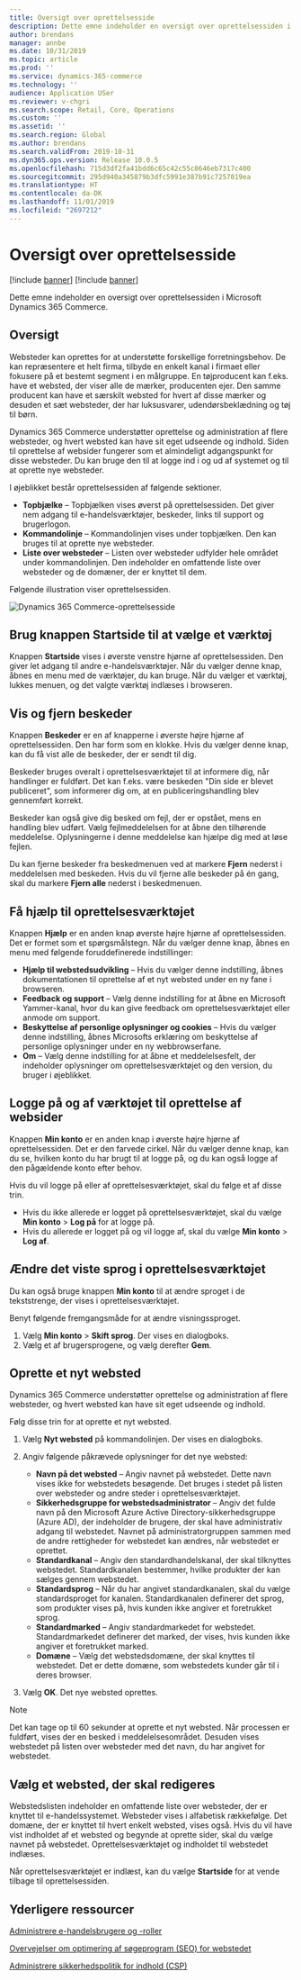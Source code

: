 ```yaml
---
title: Oversigt over oprettelsesside
description: Dette emne indeholder en oversigt over oprettelsessiden i Microsoft Dynamics 365 Commerce.
author: brendans
manager: annbe
ms.date: 10/31/2019
ms.topic: article
ms.prod: ''
ms.service: dynamics-365-commerce
ms.technology: ''
audience: Application USer
ms.reviewer: v-chgri
ms.search.scope: Retail, Core, Operations
ms.custom: ''
ms.assetid: ''
ms.search.region: Global
ms.author: brendans
ms.search.validFrom: 2019-10-31
ms.dyn365.ops.version: Release 10.0.5
ms.openlocfilehash: 715d3df2fa41bdd6c65c42c55c8646eb7317c400
ms.sourcegitcommit: 295d940a345879b3dfc5991e387b91c7257019ea
ms.translationtype: HT
ms.contentlocale: da-DK
ms.lasthandoff: 11/01/2019
ms.locfileid: "2697212"
---
```

# <a name="authoring-page-overview"></a>Oversigt over oprettelsesside

 [!include [banner](includes/preview-banner.md)] 
 [!include [banner](includes/banner.md)]

Dette emne indeholder en oversigt over oprettelsessiden i Microsoft Dynamics 365 Commerce.

## <a name="overview"></a>Oversigt

Websteder kan oprettes for at understøtte forskellige forretningsbehov. De kan repræsentere et helt firma, tilbyde en enkelt kanal i firmaet eller fokusere på et bestemt segment i en målgruppe. En tøjproducent kan f.eks. have et websted, der viser alle de mærker, producenten ejer. Den samme producent kan have et særskilt websted for hvert af disse mærker og desuden et sæt websteder, der har luksusvarer, udendørsbeklædning og tøj til børn.

Dynamics 365 Commerce understøtter oprettelse og administration af flere websteder, og hvert websted kan have sit eget udseende og indhold. Siden til oprettelse af websider fungerer som et almindeligt adgangspunkt for disse websteder. Du kan bruge den til at logge ind i og ud af systemet og til at oprette nye websteder.

I øjeblikket består oprettelsessiden af følgende sektioner.

- **Topbjælke** – Topbjælken vises øverst på oprettelsessiden. Det giver nem adgang til e-handelsværktøjer, beskeder, links til support og brugerlogon.
- **Kommandolinje** – Kommandolinjen vises under topbjælken. Den kan bruges til at oprette nye websteder.
- **Liste over websteder** – Listen over websteder udfylder hele området under kommandolinjen. Den indeholder en omfattende liste over websteder og de domæner, der er knyttet til dem.

Følgende illustration viser oprettelsessiden.

![Dynamics 365 Commerce-oprettelsesside](../commerce/media/authoring_tools_01.png)

## <a name="use-the-home-button-to-select-a-tool"></a>Brug knappen Startside til at vælge et værktøj

Knappen **Startside** vises i øverste venstre hjørne af oprettelsessiden. Den giver let adgang til andre e-handelsværktøjer. Når du vælger denne knap, åbnes en menu med de værktøjer, du kan bruge. Når du vælger et værktøj, lukkes menuen, og det valgte værktøj indlæses i browseren.

## <a name="view-and-clear-notifications"></a>Vis og fjern beskeder

Knappen **Beskeder** er en af knapperne i øverste højre hjørne af oprettelsessiden. Den har form som en klokke. Hvis du vælger denne knap, kan du få vist alle de beskeder, der er sendt til dig.

Beskeder bruges overalt i oprettelsesværktøjet til at informere dig, når handlinger er fuldført. Det kan f.eks. være beskeden "Din side er blevet publiceret", som informerer dig om, at en publiceringshandling blev gennemført korrekt.

Beskeder kan også give dig besked om fejl, der er opstået, mens en handling blev udført. Vælg fejlmeddelelsen for at åbne den tilhørende meddelelse. Oplysningerne i denne meddelelse kan hjælpe dig med at løse fejlen.

Du kan fjerne beskeder fra beskedmenuen ved at markere **Fjern** nederst i meddelelsen med beskeden. Hvis du vil fjerne alle beskeder på én gang, skal du markere **Fjern alle** nederst i beskedmenuen.

## <a name="get-help-with-the-authoring-tool"></a>Få hjælp til oprettelsesværktøjet

Knappen **Hjælp** er en anden knap øverste højre hjørne af oprettelsessiden. Det er formet som et spørgsmålstegn. Når du vælger denne knap, åbnes en menu med følgende foruddefinerede indstillinger:

- **Hjælp til webstedsudvikling** – Hvis du vælger denne indstilling, åbnes dokumentationen til oprettelse af et nyt websted under en ny fane i browseren.
- **Feedback og support** – Vælg denne indstilling for at åbne en Microsoft Yammer-kanal, hvor du kan give feedback om oprettelsesværktøjet eller anmode om support.
- **Beskyttelse af personlige oplysninger og cookies** – Hvis du vælger denne indstilling, åbnes Microsofts erklæring om beskyttelse af personlige oplysninger under en ny webbrowserfane.
- **Om** – Vælg denne indstilling for at åbne et meddelelsesfelt, der indeholder oplysninger om oprettelsesværktøjet og den version, du bruger i øjeblikket.

## <a name="sign-in-to-and-out-of-the-authoring-tool"></a>Logge på og af værktøjet til oprettelse af websider

Knappen **Min konto** er en anden knap i øverste højre hjørne af oprettelsessiden. Det er den farvede cirkel. Når du vælger denne knap, kan du se, hvilken konto du har brugt til at logge på, og du kan også logge af den pågældende konto efter behov.

Hvis du vil logge på eller af oprettelsesværktøjet, skal du følge et af disse trin.

- Hvis du ikke allerede er logget på oprettelsesværktøjet, skal du vælge **Min konto** \> **Log på** for at logge på.
- Hvis du allerede er logget på og vil logge af, skal du vælge **Min konto** \> **Log af**.

## <a name="change-the-display-language-of-the-authoring-tool"></a>Ændre det viste sprog i oprettelsesværktøjet

Du kan også bruge knappen **Min konto** til at ændre sproget i de tekststrenge, der vises i oprettelsesværktøjet.

Benyt følgende fremgangsmåde for at ændre visningssproget.

1. Vælg **Min konto** \> **Skift sprog**. Der vises en dialogboks.
1. Vælg et af brugersprogene, og vælg derefter **Gem**.

## <a name="create-a-new-website"></a>Oprette et nyt websted

Dynamics 365 Commerce understøtter oprettelse og administration af flere websteder, og hvert websted kan have sit eget udseende og indhold.

Følg disse trin for at oprette et nyt websted.

1. Vælg **Nyt websted** på kommandolinjen. Der vises en dialogboks.
2. Angiv følgende påkrævede oplysninger for det nye websted:

    - **Navn på det websted** – Angiv navnet på webstedet. Dette navn vises ikke for webstedets besøgende. Det bruges i stedet på listen over websteder og andre steder i oprettelsesværktøjet.
    - **Sikkerhedsgruppe for webstedsadministrator** – Angiv det fulde navn på den Microsoft Azure Active Directory-sikkerhedsgruppe (Azure AD), der indeholder de brugere, der skal have administrativ adgang til webstedet. Navnet på administratorgruppen sammen med de andre rettigheder for webstedet kan ændres, når webstedet er oprettet.
    - **Standardkanal** – Angiv den standardhandelskanal, der skal tilknyttes webstedet. Standardkanalen bestemmer, hvilke produkter der kan sælges gennem webstedet.
    - **Standardsprog** – Når du har angivet standardkanalen, skal du vælge standardsproget for kanalen. Standardkanalen definerer det sprog, som produkter vises på, hvis kunden ikke angiver et foretrukket sprog.
    - **Standardmarked** – Angiv standardmarkedet for webstedet. Standardmarkedet definerer det marked, der vises, hvis kunden ikke angiver et foretrukket marked.
    - **Domæne** – Vælg det webstedsdomæne, der skal knyttes til webstedet. Det er dette domæne, som webstedets kunder går til i deres browser.

1. Vælg **OK**. Det nye websted oprettes.

> [!NOTE]
> Det kan tage op til 60 sekunder at oprette et nyt websted. Når processen er fuldført, vises der en besked i meddelelsesområdet. Desuden vises webstedet på listen over websteder med det navn, du har angivet for webstedet.

## <a name="select-a-website-to-author"></a>Vælg et websted, der skal redigeres

Webstedslisten indeholder en omfattende liste over websteder, der er knyttet til e-handelssystemet. Websteder vises i alfabetisk rækkefølge. Det domæne, der er knyttet til hvert enkelt websted, vises også. Hvis du vil have vist indholdet af et websted og begynde at oprette sider, skal du vælge navnet på webstedet. Oprettelsesværktøjet og indholdet til webstedet indlæses.

Når oprettelsesværktøjet er indlæst, kan du vælge **Startside** for at vende tilbage til oprettelsessiden.

## <a name="additional-resources"></a>Yderligere ressourcer

[Administrere e-handelsbrugere og -roller](manage-ecommerce-users-roles.md)

[Overvejelser om optimering af søgeprogram (SEO) for webstedet](search-engine-optimization-considerations.md)

[Administrere sikkerhedspolitik for indhold (CSP)](manage-csp.md)
